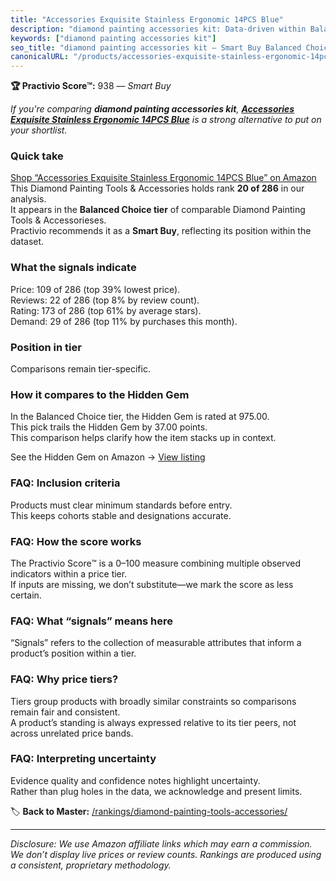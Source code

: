 ```yaml
---
title: "Accessories Exquisite Stainless Ergonomic 14PCS Blue"
description: "diamond painting accessories kit: Data-driven within Balanced Choice ranking using the Practivio Score™. Positioned by quality, value, demand, findability, mom…"
keywords: ["diamond painting accessories kit"]
seo_title: "diamond painting accessories kit — Smart Buy Balanced Choice (2025)"
canonicalURL: "/products/accessories-exquisite-stainless-ergonomic-14pcs-blue-B09J4V8BGX/"
---
```


**🏆 Practivio Score™:** 938 — _Smart Buy_


*If you're comparing **diamond painting accessories kit**, **[Accessories Exquisite Stainless Ergonomic 14PCS Blue](https://www.amazon.com/dp/B09J4V8BGX?tag=practivio-20)** is a strong alternative to put on your shortlist.*
### Quick take
[Shop “Accessories Exquisite Stainless Ergonomic 14PCS Blue” on Amazon](https://www.amazon.com/dp/B09J4V8BGX?tag=practivio-20)
This Diamond Painting Tools & Accessories holds rank **20 of 286** in our analysis.  
It appears in the **Balanced Choice tier** of comparable Diamond Painting Tools & Accessorieses.  
Practivio recommends it as a **Smart Buy**, reflecting its position within the dataset.

### What the signals indicate
Price: 109 of 286 (top 39% lowest price).  
Reviews: 22 of 286 (top 8% by review count).  
Rating: 173 of 286 (top 61% by average stars).  
Demand: 29 of 286 (top 11% by purchases this month).

### Position in tier
Comparisons remain tier-specific.

### How it compares to the Hidden Gem
In the Balanced Choice tier, the Hidden Gem is rated at 975.00.  
This pick trails the Hidden Gem by 37.00 points.  
This comparison helps clarify how the item stacks up in context.  

See the Hidden Gem on Amazon → [View listing](https://www.amazon.com/dp/B09XDLCRGN?tag=practivio-20)

### FAQ: Inclusion criteria
Products must clear minimum standards before entry.  
This keeps cohorts stable and designations accurate.

### FAQ: How the score works
The Practivio Score™ is a 0–100 measure combining multiple observed indicators within a price tier.  
If inputs are missing, we don’t substitute—we mark the score as less certain.

### FAQ: What “signals” means here
“Signals” refers to the collection of measurable attributes that inform a product’s position within a tier.

### FAQ: Why price tiers?
Tiers group products with broadly similar constraints so comparisons remain fair and consistent.  
A product’s standing is always expressed relative to its tier peers, not across unrelated price bands.

### FAQ: Interpreting uncertainty
Evidence quality and confidence notes highlight uncertainty.  
Rather than plug holes in the data, we acknowledge and present limits.


🏷️ **Back to Master:** [/rankings/diamond-painting-tools-accessories/](/rankings/diamond-painting-tools-accessories/)

---
_Disclosure: We use Amazon affiliate links which may earn a commission. We don’t display live prices or review counts. Rankings are produced using a consistent, proprietary methodology._

